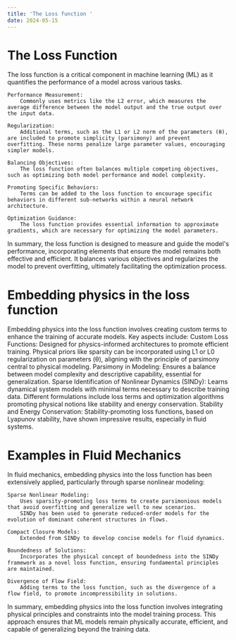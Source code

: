 ```yaml
---
title: 'The Loss function '
date: 2024-05-15
---
```

The Loss Function 
======
The loss function is a critical component in machine learning (ML) as it quantifies the performance of a model across various tasks.

    Performance Measurement:
        Commonly uses metrics like the L2 error, which measures the average difference between the model output and the true output over the input data.

    Regularization:
        Additional terms, such as the L1 or L2 norm of the parameters (θ), are included to promote simplicity (parsimony) and prevent overfitting. These norms penalize large parameter values, encouraging simpler models.

    Balancing Objectives:
        The loss function often balances multiple competing objectives, such as optimizing both model performance and model complexity.

    Promoting Specific Behaviors:
        Terms can be added to the loss function to encourage specific behaviors in different sub-networks within a neural network architecture.

    Optimization Guidance:
        The loss function provides essential information to approximate gradients, which are necessary for optimizing the model parameters.

In summary, the loss function is designed to measure and guide the model's performance, incorporating elements that ensure the model remains both effective and efficient. It balances various objectives and regularizes the model to prevent overfitting, ultimately facilitating the optimization process.

Embedding physics in the loss function
======
Embedding physics into the loss function involves creating custom terms to enhance the training of accurate models. Key aspects include:
    Custom Loss Functions:
        Designed for physics-informed architectures to promote efficient training.
        Physical priors like sparsity can be incorporated using L1 or L0 regularization on parameters (θ), aligning with the principle of parsimony central to physical modeling.
    Parsimony in Modeling:
        Ensures a balance between model complexity and descriptive capability, essential for generalization.
    Sparse Identification of Nonlinear Dynamics (SINDy):
        Learns dynamical system models with minimal terms necessary to describe training data.
        Different formulations include loss terms and optimization algorithms promoting physical notions like stability and energy conservation.
    Stability and Energy Conservation:
        Stability-promoting loss functions, based on Lyapunov stability, have shown impressive results, especially in fluid systems.

Examples in Fluid Mechanics
======

In fluid mechanics, embedding physics into the loss function has been extensively applied, particularly through sparse nonlinear modeling:

    Sparse Nonlinear Modeling:
        Uses sparsity-promoting loss terms to create parsimonious models that avoid overfitting and generalize well to new scenarios.
        SINDy has been used to generate reduced-order models for the evolution of dominant coherent structures in flows.

    Compact Closure Models:
        Extended from SINDy to develop concise models for fluid dynamics.

    Boundedness of Solutions:
        Incorporates the physical concept of boundedness into the SINDy framework as a novel loss function, ensuring fundamental principles are maintained.

    Divergence of Flow Field:
        Adding terms to the loss function, such as the divergence of a flow field, to promote incompressibility in solutions.

In summary, embedding physics into the loss function involves integrating physical principles and constraints into the model training process. This approach ensures that ML models remain physically accurate, efficient, and capable of generalizing beyond the training data.


